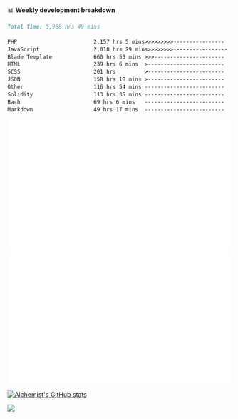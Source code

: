 📊 **Weekly development breakdown**
<!--START_SECTION:waka-->

```markdown
Total Time: 5,988 hrs 49 mins

PHP                        2,157 hrs 5 mins>>>>>>>>>----------------   35.33 %
JavaScript                 2,018 hrs 29 mins>>>>>>>>-----------------   33.06 %
Blade Template             660 hrs 53 mins >>>----------------------   10.82 %
HTML                       239 hrs 6 mins  >------------------------   03.92 %
SCSS                       201 hrs         >------------------------   03.29 %
JSON                       158 hrs 18 mins >------------------------   02.59 %
Other                      116 hrs 54 mins -------------------------   01.91 %
Solidity                   113 hrs 35 mins -------------------------   01.86 %
Bash                       69 hrs 6 mins   -------------------------   01.13 %
Markdown                   49 hrs 17 mins  -------------------------   00.81 %
```

<!--END_SECTION:waka-->

![](https://raw.githubusercontent.com/DrMaxis/github-stats-transparent/output/generated/overview.svg)
![](https://raw.githubusercontent.com/DrMaxis/github-stats-transparent/output/generated/languages.svg)

[![Alchemist's GitHub stats](https://github-readme-stats.vercel.app/api?username=DrMaxis&show_icons=true&theme=outrun&count_private=true)](#)
 
<a href="https://count.getloli.com/"><img src="https://count.getloli.com/get/@:maxis-the-alchemist?theme=rule34"></a>
<!-- https://count.getloli.com/get/@alchemist?theme=rule34 -->
<br>
